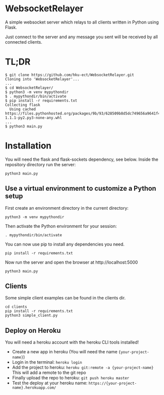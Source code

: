 # WebsocketRelayer

A simple websocket server which relays to all clients written in Python using Flask.

Just connect to the server and any message you sent will be received by all connected clients.

# TL;DR

```
$ git clone https://github.com/hku-ect/WebsocketRelayer.git
Cloning into 'WebsocketRelayer'...
...
$ cd WebsocketRelayer/
$ python3 -m venv mypythondir
$ . mypythondir/bin/activate
$ pip install -r requirements.txt
Collecting flask
  Using cached https://files.pythonhosted.org/packages/9b/93/628509b8d5dc749656a9641f4caf13540e2cdec85276964ff8f43bbb1d3b/Flask-1.1.1-py2.py3-none-any.whl
...
$ python3 main.py
```

# Installation
You will need the flask and flask-sockets dependency, see below. Inside the repository directory run the server:

```
python3 main.py
```

## Use a virtual environment to customize a Python setup

First create an environment directory in the current directory:
```
python3 -m venv mypythondir
```
Then activate the Python environment for your session:
```
. mypythondir/bin/activate
```
You can now use pip to install any dependencies you need.
```
pip install -r requirements.txt
```
Now run the server and open the browser at http://localhost:5000
```
python3 main.py
```

## Clients

Some simple client examples can be found in the clients dir.

```
cd clients
pip install -r requirements.txt
python3 simple_client.py
```

## Deploy on Heroku

You will need a heroku account with the heroku CLI tools installed!

* Create a new app in heroku (You will need the name `{your-project-name}`)
* Login in the terminal: `heroku login`
* Add the project to heroku: `heroku git:remote -a {your-project-name}` This will add a remote to the git repo
* Finally upload the repo to heroku: `git push heroku master`
* Test the deploy at your heroku name: `https://{your-project-name}.herokuapp.com/`

